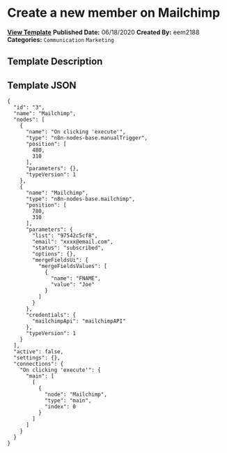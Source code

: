 # Create a new member on Mailchimp

**[View Template](https://n8n.io/workflows/413-/)**  **Published Date:** 06/18/2020  **Created By:** eem2188  **Categories:** `Communication` `Marketing`  

## Template Description



## Template JSON

```
{
  "id": "3",
  "name": "Mailchimp",
  "nodes": [
    {
      "name": "On clicking 'execute'",
      "type": "n8n-nodes-base.manualTrigger",
      "position": [
        480,
        310
      ],
      "parameters": {},
      "typeVersion": 1
    },
    {
      "name": "Mailchimp",
      "type": "n8n-nodes-base.mailchimp",
      "position": [
        780,
        310
      ],
      "parameters": {
        "list": "97542c5cf8",
        "email": "xxxx@email.com",
        "status": "subscribed",
        "options": {},
        "mergeFieldsUi": {
          "mergeFieldsValues": [
            {
              "name": "FNAME",
              "value": "Joe"
            }
          ]
        }
      },
      "credentials": {
        "mailchimpApi": "mailchimpAPI"
      },
      "typeVersion": 1
    }
  ],
  "active": false,
  "settings": {},
  "connections": {
    "On clicking 'execute'": {
      "main": [
        [
          {
            "node": "Mailchimp",
            "type": "main",
            "index": 0
          }
        ]
      ]
    }
  }
}
```
